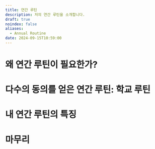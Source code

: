 ```yaml
---
title: 연간 루틴
description: 저의 연간 루틴을 소개합니다.
draft: true
noindex: false
aliases:
  - Annual Routine
date: 2024-09-15T10:59:00
---
```


# 왜 연간 루틴이 필요한가?



# 다수의 동의를 얻은 연간 루틴: 학교 루틴


# 내 연간 루틴의 특징


# 마무리
